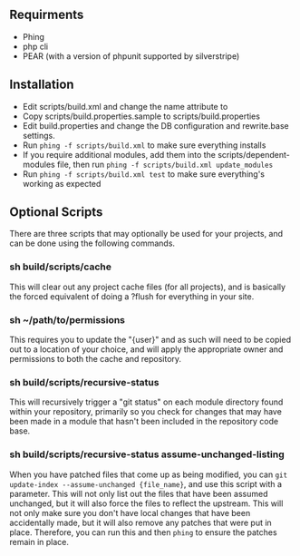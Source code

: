 
Requirments
----------------------

* Phing
* php cli
* PEAR (with a version of phpunit supported by silverstripe)

Installation
----------------------

* Edit scripts/build.xml and change the <project> name attribute to <projectname>
* Copy scripts/build.properties.sample to scripts/build.properties
* Edit build.properties and change the DB configuration and rewrite.base settings.
* Run `phing -f scripts/build.xml` to make sure everything installs
* If you require additional modules, add them into the scripts/dependent-modules file, then run `phing -f scripts/build.xml update_modules`
* Run `phing -f scripts/build.xml test` to make sure everything's working as expected

Optional Scripts
----------------------

There are three scripts that may optionally be used for your projects, and can be done using the following commands.

### sh build/scripts/cache

This will clear out any project cache files (for all projects), and is basically the forced equivalent of doing a ?flush for everything in your site.

### sh ~/path/to/permissions

This requires you to update the "{user}" and as such will need to be copied out to a location of your choice, and will apply the appropriate owner and permissions to both the cache and repository.

### sh build/scripts/recursive-status

This will recursively trigger a "git status" on each module directory found within your repository, primarily so you check for changes that may have been made in a module that hasn't been included in the repository code base.

### sh build/scripts/recursive-status assume-unchanged-listing

When you have patched files that come up as being modified, you can `git update-index --assume-unchanged {file_name}`, and use this script with a parameter. This will not only list out the files that have been assumed unchanged, but it will also force the files to reflect the upstream. This will not only make sure you don't have local changes that have been accidentally made, but it will also remove any patches that were put in place. Therefore, you can run this and then `phing` to ensure the patches remain in place.
